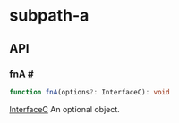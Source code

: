 # subpath-a

## API

### fnA <a id="fn-a" href="#fn-a">#</a>

```ts
function fnA(options?: InterfaceC): void
```

[InterfaceC](../deep/subpath-c/README.md#interface-c) An optional object.
